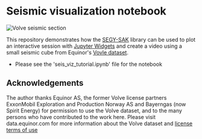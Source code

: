 # Seismic visualization notebook

![Volve seismic section](volve10r12-full-twt-sub3d.gif)


This repository demonstrates how the [SEGY-SAK](https://segysak.readthedocs.io/en/latest/index.html) library can be used to plot an interactive session with [Jupyter Widgets](https://ipywidgets.readthedocs.io/en/stable/) and create a video using a small seismic cube from Equinor's [Vovle dataset](https://data.equinor.com/dataset/Volve).

- Please see the 'seis_viz_tutorial.ipynb' file for the notebook


## Acknowledgements

The author thanks Equinor AS, the former Volve license partners ExxonMobil Exploration and Production Norway AS and Bayerngas (now Spirit Energy) for permission to use the Volve dataset, and to the many persons who have contributed to the work here. Please visit data.equinor.com for more information about the Volve dataset and [license terms of use](https://datavillagesa.blob.core.windows.net/disclaimers/HRS%20and%20Terms%20and%20conditions%20for%20license%20to%20data%20-%20Volve.pdf)
